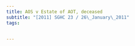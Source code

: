```yaml
---
title: AOS v Estate of AOT, deceased 
subtitle: "[2011] SGHC 23 / 26\_January\_2011"
tags:


---
```


